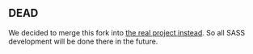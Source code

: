 ## DEAD

We decided to merge this fork into [the real project instead](https://github.com/FezVrasta/bootstrap-material-design). So all SASS development will be done there in the future.
